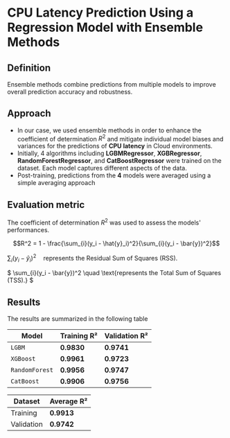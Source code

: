 # CPU Latency Prediction Using a Regression Model with Ensemble Methods 


## Definition
Ensemble methods combine predictions from multiple models to improve overall prediction accuracy and robustness.

## Approach

- In our case, we used ensemble methods in order to enhance the coefficient of determination $R^2$ and mitigate individual model biases and variances for the predictions of **CPU latency** in Cloud environments.
- Initially, 4 algorithms including **LGBMRegressor**, **XGBRegressor**, **RandomForestRegressor**, and **CatBoostRegressor** were trained on the dataset. Each model captures different aspects of the data.
- Post-training, predictions from the **4** models were averaged using a simple averaging approach


## Evaluation metric
The coefficient of determination $R^2$ was used to assess the models' performances. 

$$R^2 = 1 - \frac{\sum_{i}(y_i - \hat{y}_i)^2}{\sum_{i}(y_i - \bar{y})^2}$$


$\sum_{i}(y_i - \hat{y}_i)^2 \quad \text{represents the Residual Sum of Squares (RSS).}$

$
\sum_{i}(y_i - \bar{y})^2 \quad \text{represents the Total Sum of Squares (TSS).}
$
## Results

The results are summarized in the following table


| Model            | Training R²     | Validation R²     |
|------------------|-----------------|-------------------|
| `LGBM`           | **0.9830**      | **0.9741**        |
| `XGBoost`        | **0.9961**      | **0.9723**        |
| `RandomForest`   | **0.9956**      | **0.9747**        |
| `CatBoost`       | **0.9906**      | **0.9756**        |





| Dataset       | Average R²     |
|---------------|----------------|
| Training      | **0.9913**     |
| Validation    | **0.9742**     |